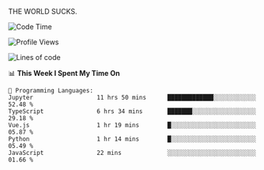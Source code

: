 THE WORLD SUCKS.

<!--START_SECTION:waka-->
![Code Time](http://img.shields.io/badge/Code%20Time-959%20hrs%2019%20mins-blue)

![Profile Views](http://img.shields.io/badge/Profile%20Views-0-blue)

![Lines of code](https://img.shields.io/badge/From%20Hello%20World%20I%27ve%20Written-1.6%20million%20lines%20of%20code-blue)

📊 **This Week I Spent My Time On** 

```text
💬 Programming Languages: 
Jupyter                  11 hrs 50 mins      █████████████░░░░░░░░░░░░   52.48 % 
TypeScript               6 hrs 34 mins       ███████░░░░░░░░░░░░░░░░░░   29.18 % 
Vue.js                   1 hr 19 mins        █░░░░░░░░░░░░░░░░░░░░░░░░   05.87 % 
Python                   1 hr 14 mins        █░░░░░░░░░░░░░░░░░░░░░░░░   05.49 % 
JavaScript               22 mins             ░░░░░░░░░░░░░░░░░░░░░░░░░   01.66 % 
```


<!--END_SECTION:waka-->
